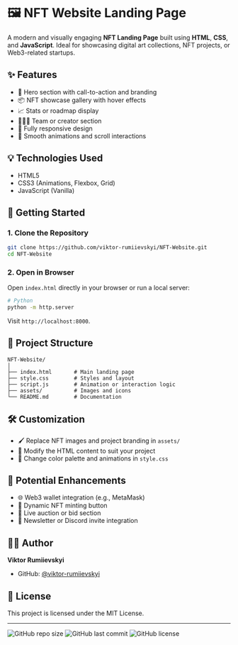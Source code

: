 
# 🖼️ NFT Website Landing Page

A modern and visually engaging **NFT Landing Page** built using **HTML**, **CSS**, and **JavaScript**. Ideal for showcasing digital art collections, NFT projects, or Web3-related startups.

## ✨ Features

- 🎨 Hero section with call-to-action and branding
- 📦 NFT showcase gallery with hover effects
- 📈 Stats or roadmap display
- 🧑‍🤝‍🧑 Team or creator section
- 📱 Fully responsive design
- 💫 Smooth animations and scroll interactions

## 💡 Technologies Used

- HTML5
- CSS3 (Animations, Flexbox, Grid)
- JavaScript (Vanilla)

## 🚀 Getting Started

### 1. Clone the Repository

```bash
git clone https://github.com/viktor-rumiievskyi/NFT-Website.git
cd NFT-Website
```

### 2. Open in Browser

Open `index.html` directly in your browser or run a local server:

```bash
# Python
python -m http.server
```

Visit `http://localhost:8000`.

## 📁 Project Structure

```
NFT-Website/
│
├── index.html       # Main landing page
├── style.css        # Styles and layout
├── script.js        # Animation or interaction logic
├── assets/          # Images and icons
└── README.md        # Documentation
```

## 🛠 Customization

- 🖌️ Replace NFT images and project branding in `assets/`
- 📝 Modify the HTML content to suit your project
- 🎨 Change color palette and animations in `style.css`

## 🌟 Potential Enhancements

- 🌐 Web3 wallet integration (e.g., MetaMask)
- 🔗 Dynamic NFT minting button
- 🧾 Live auction or bid section
- 📩 Newsletter or Discord invite integration

## 👨‍💻 Author

**Viktor Rumiievskyi**  
- GitHub: [@viktor-rumiievskyi](https://github.com/viktor-rumiievskyi)

## 📄 License

This project is licensed under the MIT License.

---

![GitHub repo size](https://img.shields.io/github/repo-size/viktor-rumiievskyi/NFT-Website)
![GitHub last commit](https://img.shields.io/github/last-commit/viktor-rumiievskyi/NFT-Website)
![GitHub license](https://img.shields.io/github/license/viktor-rumiievskyi/NFT-Website)
